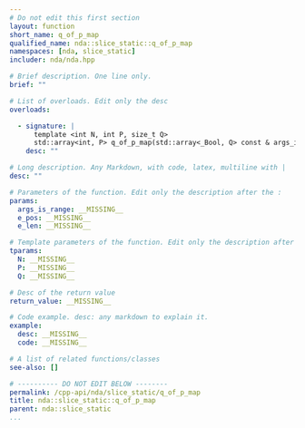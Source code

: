```yaml
---
# Do not edit this first section
layout: function
short_name: q_of_p_map
qualified_name: nda::slice_static::q_of_p_map
namespaces: [nda, slice_static]
includer: nda/nda.hpp

# Brief description. One line only.
brief: ""

# List of overloads. Edit only the desc
overloads:

  - signature: |
      template <int N, int P, size_t Q>
      std::array<int, P> q_of_p_map(std::array<_Bool, Q> const & args_is_range, int e_pos, int e_len)
    desc: ""

# Long description. Any Markdown, with code, latex, multiline with |
desc: ""

# Parameters of the function. Edit only the description after the :
params:
  args_is_range: __MISSING__
  e_pos: __MISSING__
  e_len: __MISSING__

# Template parameters of the function. Edit only the description after the :
tparams:
  N: __MISSING__
  P: __MISSING__
  Q: __MISSING__

# Desc of the return value
return_value: __MISSING__

# Code example. desc: any markdown to explain it.
example:
  desc: __MISSING__
  code: __MISSING__

# A list of related functions/classes
see-also: []

# ---------- DO NOT EDIT BELOW --------
permalink: /cpp-api/nda/slice_static/q_of_p_map
title: nda::slice_static::q_of_p_map
parent: nda::slice_static
...
```


